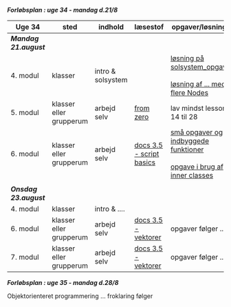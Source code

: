 ***Forløbsplan : uge 34 - mandag d.21/8***

| Uge 34                 | sted                    | indhold                                          | læsestof                                                                                                  | opgaver/løsninger                         |
|------------------------|-------------------------|--------------------------------------------------|-----------------------------------------------------------------------------------------------------------|-------------------------------------------|
| ***Mandag 21.august*** |                         |                                                  |                                                                                                           |                                           |
| 4. modul               | klasser                 | intro & solsystem                                |                                                                                 | [løsning på solsystem_opgaven](https://github.com/digitaltdesignlyngby/solsystem_opgaven) <br/><br/>  [ løsning af ... med flere Nodes](https://github.com/digitaltdesignlyngby/solsystem2)|
| 5. modul               | klasser eller grupperum | arbejd selv                                      | [from zero](https://gdquest.github.io/learn-gdscript/)                                                    | lav mindst lesson 14 til 28               |
| 6. modul               | klasser eller grupperum | arbejd selv                                      | [docs 3.5 - script basics](https://docs.godotengine.org/en/3.5/tutorials/scripting/gdscript/index.html)   | [små opgaver og indbyggede funktioner](opgaver_basic.pdf) <br/><br/>  [opgave i brug af inner classes](opgave_draaber.md) |
|                        |                         |                                                  |                                                                                                           |                                           |
| ***Onsdag 23.august*** |                         |                                                  |                                                                                                           |                                           |
| 4. modul               | klasser                 | intro  &  ....                                   |                                                                                                           |                                           |
| 6. modul               | klasser eller grupperum | arbejd selv                                      | [docs 3.5 - vektorer](https://docs.godotengine.org/en/stable/tutorials/math/vector_math.html#)            | opgaver følger ...                        |
| 7. modul               | klasser eller grupperum | arbejd selv                                      | [docs 3.5 - vektorer](https://docs.godotengine.org/en/stable/tutorials/math/vector_math.html#)            | opgaver følger ...                        |


***Forløbsplan : uge 35 - mandag d.28/8***

Objektorienteret programmering ... froklaring følger 

